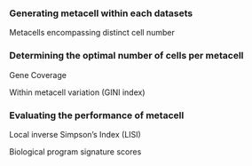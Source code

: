 ### Generating metacell within each datasets 
Metacells encompassing distinct cell number


### Determining the optimal number of cells per metacell 
Gene Coverage

Within metacell variation (GINI index)

### Evaluating the performance of metacell
Local inverse Simpson’s Index (LISI)

Biological program signature scores


